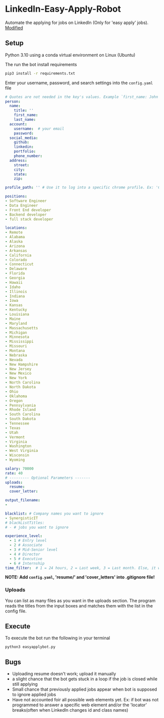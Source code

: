 # LinkedIn-Easy-Apply-Robot
Automate the applying for jobs on LinkedIn (Only for 'easy apply' jobs). [Modified](https://github.com/nicolomantini/LinkedIn-Easy-Apply-Bot)

## Setup 

Python 3.10 using a conda virtual environment on Linux (Ubuntu)

The run the bot install requirements
```bash
pip3 install -r requirements.txt
```

Enter your username, password, and search settings into the `config.yaml` file

```yaml
# Quotes are not needed in the key's values. Example `first_name: John`
person:
  name: 
    title: ''
    first_name:  
    last_name: 
  account:
    username:  # your email
    password: 
  social_media:
    github: 
    linkedin: 
    portfolio: 
    phone_number: 
  address:
    street: 
    city: 
    state: 
    zip: 

profile_path: '' # Use it to log into a specific chrome profile. Ex: 'C:\Users\<user>\AppData\Local\Google\Chrome\User Data\Profile 1'

positions:
- Software Engineer
- Data Engineer
- Front End developer
- Backend developer
- full stack developer

locations:
- Remote
- Alabama
- Alaska
- Arizona
- Arkansas
- California
- Colorado
- Connecticut
- Delaware
- Florida
- Georgia
- Hawaii
- Idaho
- Illinois
- Indiana
- Iowa
- Kansas
- Kentucky
- Louisiana
- Maine
- Maryland
- Massachusetts
- Michigan
- Minnesota
- Mississippi
- Missouri
- Montana
- Nebraska
- Nevada
- New Hampshire
- New Jersey
- New Mexico
- New York
- North Carolina
- North Dakota
- Ohio
- Oklahoma
- Oregon
- Pennsylvania
- Rhode Island
- South Carolina
- South Dakota
- Tennessee
- Texas
- Utah
- Vermont
- Virginia
- Washington
- West Virginia
- Wisconsin
- Wyoming

salary: 70000
rate: 40
# --------- Optional Parameters -------
uploads:
  resume: 
  cover_letter: 

output_filename:
- 

blacklist: # Company names you want to ignore
- SynergisticIT 
# blackListTitles:
# - # jobs you want to ignore

experience_level:
  - 1 # Entry level
  - 2 # Associate
  - 3 # Mid-Senior level
  - 4 # Director
  - 5 # Executive
  - 6 # Internship
time_filter:  # 1 = 24 hours, 2 = Last week, 3 = Last month. Else, it will pick anytime
```
__NOTE: Add `config.yaml`, 'resume/' and 'cover_letters' into .gitignore file!__

### Uploads

You can list as many files as you want in the uploads section.
The program reads the titles from the input boxes and matches them with the list in the config file.

## Execute

To execute the bot run the following in your terminal
```
python3 easyapplybot.py
```
## Bugs
- Uploading resume doesn't work; upload it manually
- a slight chance that the bot gets stuck in a loop if the job is closed while still applying
- Small chance that previously applied jobs appear when bot is supposed to ignore applied jobs
- Have not accounted foir all possible web elements yet. Ex: if bot was not programmed to answer a specific web element and/or the 'locator' breaks(often when LinkedIn changes id and class names)
